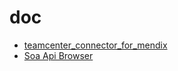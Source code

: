 # doc
- [teamcenter_connector_for_mendix](https://docs.plm.automation.siemens.com/docs/tc_mx/3.0/en_US/teamcenter_connector_for_mendix.pdf)
- [Soa Api Browser](https://docs.plm.automation.siemens.com/docs/tc_mx/2.1/en_US/TcConnectorAPI/tc13.0.0.0.2020060500/index.html)